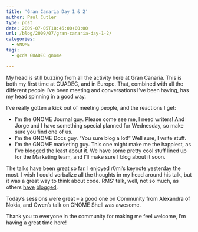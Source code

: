 ```yaml
---
title: 'Gran Canaria Day 1 & 2'
author: Paul Cutler
type: post
date: 2009-07-05T18:46:00+00:00
url: /blog/2009/07/gran-canaria-day-1-2/
categories:
  - GNOME
tags:
  - gcds GUADEC gnome

---
```

My head is still buzzing from all the activity here at Gran Canaria. This is both my first time at GUADEC, and in Europe. That, combined with all the different people I&#8217;ve been meeting and conversations I&#8217;ve been having, has my head spinning in a good way.

I&#8217;ve really gotten a kick out of meeting people, and the reactions I get:

  * I&#8217;m the GNOME Journal guy. Please come see me, I need writers! And Jorge and I have something special planned for Wednesday, so make sure you find one of us.
  * I&#8217;m the GNOME Docs guy. &#8220;You sure blog a lot!&#8221; Well sure, I write stuff.
  * I&#8217;m the GNOME marketing guy. This one might make me the happiest, as I&#8217;ve blogged the least about it. We have some pretty cool stuff lined up for the Marketing team, and I&#8217;ll make sure I blog about it soon.

The talks have been great so far. I enjoyed r0ml&#8217;s keynote yesterday the most. I wish I could verbalize all the thoughts in my head around his talk, but it was a great way to think about code. RMS&#8217; talk, well, not so much, as others [have][1] [blogged][2].

Today&#8217;s sessions were great &#8211; a good one on Community from Alexandra of Nokia, and Owen&#8217;s talk on GNOME Shell was awesome.

Thank you to everyone in the community for making me feel welcome, I&#8217;m having a great time here!

 [1]: http://macslow.net/?p=350
 [2]: http://opensourcetogo.blogspot.com/2009/07/good-gcds-beginning-with-significant.html